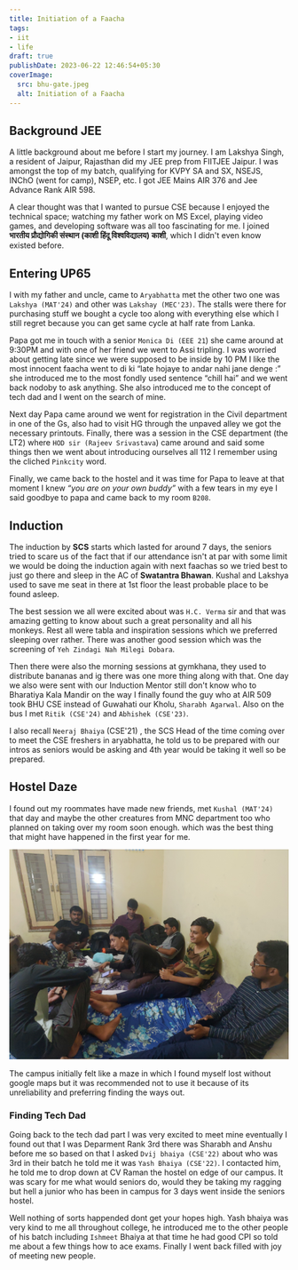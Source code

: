 ```yaml
---
title: Initiation of a Faacha
tags:
- iit
- life
draft: true
publishDate: 2023-06-22 12:46:54+05:30
coverImage:
  src: bhu-gate.jpeg
  alt: Initiation of a Faacha
---
```


## Background JEE

A little background about me before I start my journey. I am Lakshya Singh, a resident of Jaipur, Rajasthan did my JEE prep from FIITJEE Jaipur. I was amongst the top of my batch, qualifying for KVPY SA and SX, NSEJS, INChO (went for camp), NSEP, etc. I got JEE Mains AIR 376 and Jee Advance Rank AIR 598.

A clear thought was that I wanted to pursue CSE because I enjoyed the technical space; watching my father work on MS Excel, playing video games, and developing software was all too fascinating for me. I joined **भारतीय प्रौद्योगिकी संस्थान (काशी हिंदू विश्वविद्यालय) काशी**, which I didn't even know existed before.

## Entering UP65

I with my father and uncle, came to `Aryabhatta` met the other two one was `Lakshya (MAT'24)` and other was `Lakshay (MEC'23)`. The stalls were there for purchasing stuff we bought a cycle too along with everything else which I still regret because you can get same cycle at half rate from Lanka.

Papa got me in touch with a senior `Monica Di (EEE 21`) she came around at 9:30PM and with one of her friend we went to Assi tripling. I was worried about getting late since we were supposed to be inside by 10 PM I like the most innocent faacha went to di ki “late hojaye to andar nahi jane denge :” she introduced me to the most fondly used sentence “chill hai” and we went back nodoby to ask anything. She also introduced me to the concept of tech dad and I went on the search of mine.

Next day Papa came around we went for registration in the Civil department in one of the Gs, also had to visit HG through the unpaved alley we got the necessary printouts. Finally, there was a session in the CSE department (the LT2) where `HOD sir (Rajeev Srivastava`) came around and said some things then we went about introducing ourselves all 112 I remember using the cliched `Pinkcity` word.

Finally, we came back to the hostel and it was time for Papa to leave at that moment I knew *“you are on your own buddy”* with a few tears in my eye I said goodbye to papa and came back to my room `B208`.

## Induction

The induction by **SCS** starts which lasted for around 7 days, the seniors tried to scare us of the fact that if our attendance isn't at par with some limit we would be doing the induction again with next faachas so we tried best to just go there and sleep in the AC of **Swatantra Bhawan**. Kushal and Lakshya used to save me seat in there at 1st floor the least probable place to be found asleep.

The best session we all were excited about was `H.C. Verma` sir and that was amazing getting to know about such a great personality and all his monkeys. Rest all were tabla and inspiration sessions which we preferred sleeping over rather. There was another good session which was the screening of `Yeh Zindagi Nah Milegi Dobara`.

Then there were also the morning sessions at gymkhana, they used to distribute bananas and ig there was one more thing along with that. One day we also were sent with our Induction Mentor still don't know who to Bharatiya Kala Mandir on the way I finally found the guy who at AIR 509 took BHU CSE instead of Guwahati our Kholu, `Sharabh Agarwal`. Also on the bus I met `Ritik (CSE'24)` and `Abhishek (CSE'23)`.

I also recall `Neeraj Bhaiya` (CSE'21) , the SCS Head of the time coming over to meet the CSE freshers in aryabhatta, he told us to be prepared with our intros as seniors would be asking and 4th year would be taking it well so be prepared.


## Hostel Daze

I found out my roommates have made new friends, met `Kushal (MAT'24)` that day and maybe the other creatures from MNC department too who planned on taking over my room soon enough. which was the best thing that might have happened in the first year for me.

![b208](./b208.jpg)

The campus initially felt like a maze in which I found myself lost without google maps but it was recommended not to use it because of its unreliability and preferring finding the ways out.

### Finding Tech Dad

Going back to the tech dad part I was very excited to meet mine eventually I found out that I was Deparment Rank 3rd there was Sharabh and Anshu before me so based on that I asked `Dvij bhaiya (CSE'22)` about who was 3rd in their batch he told me it was `Yash Bhaiya (CSE'22)`. I contacted him, he told me to drop down at CV Raman the hostel on edge of our campus. It was scary for me what would seniors do, would they be taking my ragging but hell a junior who has been in campus for 3 days went inside the seniors hostel.

Well nothing of sorts happended dont get your hopes high. Yash bhaiya was very kind to me all throughout college, he introduced me to the other people of his batch including `Ishmeet` Bhaiya at that time he had good CPI so told me about a few things how to ace exams. Finally I went back filled with joy of meeting new people.
